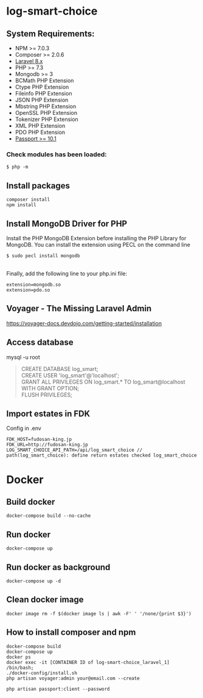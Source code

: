 # log-smart-choice
## System Requirements:
* NPM >= 7.0.3
* Composer >= 2.0.6
* <a href="https://laravel.com/docs/8.x/installation">Laravel 8.x</a>
* PHP >= 7.3
* Mongodb >= 3
* BCMath PHP Extension
* Ctype PHP Extension
* Fileinfo PHP Extension
* JSON PHP Extension
* Mbstring PHP Extension
* OpenSSL PHP Extension
* Tokenizer PHP Extension
* XML PHP Extension
* PDO PHP Extension
* <a href="https://laravel.com/docs/8.x/passport">Passport >= 10.1</a>
### Check modules has been loaded:<br>
`$ php -m`

## Install packages<br>
`composer install`<br>
`npm install`

## Install MongoDB Driver for PHP<br>
Install the PHP MongoDB Extension before installing the PHP Library for MongoDB. You can install the extension using PECL on the command line<br>

`$ sudo pecl install mongodb`<br><br>

Finally, add the following line to your php.ini file:<br>

`extension=mongodb.so`<br>
`extension=pdo.so`

## Voyager - The Missing Laravel Admin<br>
https://voyager-docs.devdojo.com/getting-started/installation

## Access database
mysql -u root
> CREATE DATABASE log_smart;<br>
> CREATE USER 'log_smart'@'localhost';<br>
> GRANT ALL PRIVILEGES ON log_smart.* TO log_smart@localhost WITH GRANT OPTION;<br>
> FLUSH PRIVILEGES;<br>

## Import estates in FDK
Config in .env
```
FDK_HOST=fudosan-king.jp
FDK_URL=http://fudosan-king.jp
LOG_SMART_CHOICE_API_PATH=/api/log_smart_choice // path(log_smart_choice): define return estates checked log_smart_choice
```

# Docker

## Build docker
```
docker-compose build --no-cache
```
## Run docker
```
docker-compose up
```
## Run docker as background
```
docker-compose up -d
```
## Clean docker image
```
docker image rm -f $(docker image ls | awk -F' ' '/none/{print $3}')
```
## How to install composer and npm
```
docker-compose build
docker-compose up
docker ps
docker exec -it [CONTAINER ID of log-smart-choice_laravel_1] /bin/bash;
./docker-config/install.sh
php artisan voyager:admin your@email.com --create

php artisan passport:client --password
```
